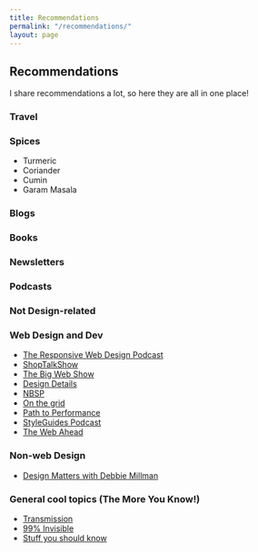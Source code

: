 ```yaml
---
title: Recommendations
permalink: "/recommendations/"
layout: page
---
```


## Recommendations

I share recommendations a lot, so here they are all in one place!

### Travel


### Spices
* Turmeric
* Coriander
* Cumin
* Garam Masala


### Blogs

### Books

### Newsletters

### Podcasts

### Not Design-related


### Web Design and Dev
* [The Responsive Web Design Podcast](http://responsivewebdesign.com/podcast/)
* [ShopTalkShow](http://shoptalkshow.com/)
* [The Big Web Show](http://5by5.tv/bigwebshow)
* [Design Details](http://www.designdetails.fm/)
* [NBSP](http://goodstuff.fm/nbsp)
* [On the grid](http://5by5.tv/onthegrid)
* [Path to Performance](http://pathtoperf.com/)
* [StyleGuides Podcast](http://styleguides.io/podcast/)
* [The Web Ahead](http://5by5.tv/webahead)

### Non-web Design
* [Design Matters with Debbie Millman](http://designobserver.com/topic/designmatters/1039)

### General cool topics (The More You Know!)
* [Transmission](http://goodstuff.fm/transmission/)
* [99% Invisible](http://99percentinvisible.org/)
* [Stuff you should know](http://www.stuffyoushouldknow.com/podcasts/)
